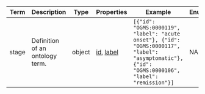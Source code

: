 |Term | Description | Type | Properties | Example | Enum|
| ---| ---| ---| ---| ---| --- |
| stage | Definition of an ontology term. | object | [id](./id.md), [label](./label.md) | `[{"id": "OGMS:0000119", "label": "acute onset"}, {"id": "OGMS:0000117", "label": "asymptomatic"}, {"id": "OGMS:0000106", "label": "remission"}]` | NA|
